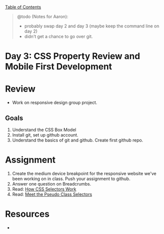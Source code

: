 [Table of Contents](/README.md)

> @todo (Notes for Aaron):
> - probably swap day 2 and day 3 (maybe keep the command line on day 2)
> - didn't get a chance to go over git.

# Day 3: CSS Property Review and Mobile First Development

# Review
- Work on responsive design group project.

## Goals
1. Understand the CSS Box Model
2. Install git, set up github account.
3. Understand the basics of git and github. Create first github repo.

# Assignment
1. Create the medium device breakpoint for the responsive website we've been working on in class. Push your assignment to github.
2. Answer one question on Breadcrumbs.
2. Read: [How CSS Selectors Work](http://css-tricks.com/how-css-selectors-work/)
3. Read: [Meet the Pseudo Class Selectors](http://css-tricks.com/pseudo-class-selectors/)

# Resources
* 